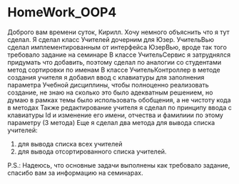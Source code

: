 # HomeWork_OOP4
Доброго вам времени суток, Кирилл. Хочу немного объяснить что я тут сделал.
Я сделал класс Учителей дочерним для Юзер.
УчительВью сделал имплементированным от интерфейса ЮзерВью, вроде так того требовало задание на семинаре
В классе УчительСервис я затруднялся придумать что добавить, поэтому сделал по аналогии со студентами метод сортировки по именам
В классе УчительКонтроллер в методе создания учителя я добавил ввод с клавиатуры для заполнения параметра Учебной дисциплины, чтобы полноценно реализовать создание,
не знаю на сколько это было адекватным решением, но думаю в рамках темы было использовать обобщения, а не чистоту кода в методах
Также редактирование учителя я сделал по принципу ввода с клавиатуры Id и изменение его имени, отчества и фамилиии по этому параметру (3 метода)
Еще я сделал два метода для вывода списка учителей:
1) для вывода списка всех учителей
2) для вывода отсортированного списка учителей.

P.S.: Надеюсь, что основные задачи выполнены как требовало задание, спасибо вам за информацию на семинарах.

